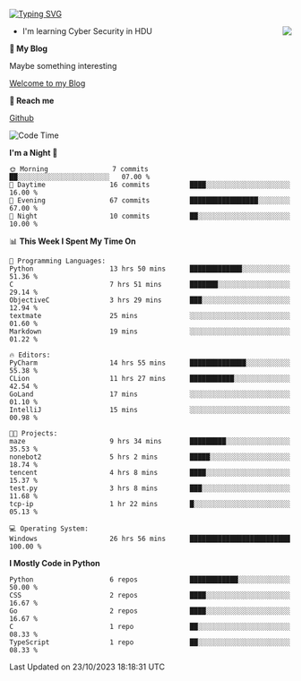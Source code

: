 [![Typing SVG](https://readme-typing-svg.herokuapp.com?font=Fira+Code&pause=1000&random=false&width=450&height=60&lines=Hello+%F0%9F%91%8B%F0%9F%8F%BB;I'm+JBNRZ)](https://git.io/typing-svg)

<a href="#">
  <img align="right" src="https://github-readme-stats.vercel.app/api?username=JBNRZ&show_icons=true&bg_color=15,f2f7fd,E0EAFC" />
</a>

- I'm learning Cyber Security in HDU

 **🌱 My Blog**

Maybe something interesting

[Welcome to my Blog](https://jbnrz.com.cn/)

 **💬 Reach me** 

[Github](https://github.com/JBNRZ)


<!--START_SECTION:waka-->
![Code Time](http://img.shields.io/badge/Code%20Time-39%20hrs%2017%20mins-blue)

**I'm a Night 🦉** 

```text
🌞 Morning                7 commits           ██░░░░░░░░░░░░░░░░░░░░░░░   07.00 % 
🌆 Daytime                16 commits          ████░░░░░░░░░░░░░░░░░░░░░   16.00 % 
🌃 Evening                67 commits          █████████████████░░░░░░░░   67.00 % 
🌙 Night                  10 commits          ██░░░░░░░░░░░░░░░░░░░░░░░   10.00 % 
```


📊 **This Week I Spent My Time On** 

```text
💬 Programming Languages: 
Python                   13 hrs 50 mins      █████████████░░░░░░░░░░░░   51.36 % 
C                        7 hrs 51 mins       ███████░░░░░░░░░░░░░░░░░░   29.14 % 
ObjectiveC               3 hrs 29 mins       ███░░░░░░░░░░░░░░░░░░░░░░   12.94 % 
textmate                 25 mins             ░░░░░░░░░░░░░░░░░░░░░░░░░   01.60 % 
Markdown                 19 mins             ░░░░░░░░░░░░░░░░░░░░░░░░░   01.22 % 

🔥 Editors: 
PyCharm                  14 hrs 55 mins      ██████████████░░░░░░░░░░░   55.38 % 
CLion                    11 hrs 27 mins      ███████████░░░░░░░░░░░░░░   42.54 % 
GoLand                   17 mins             ░░░░░░░░░░░░░░░░░░░░░░░░░   01.10 % 
IntelliJ                 15 mins             ░░░░░░░░░░░░░░░░░░░░░░░░░   00.98 % 

🐱‍💻 Projects: 
maze                     9 hrs 34 mins       █████████░░░░░░░░░░░░░░░░   35.53 % 
nonebot2                 5 hrs 2 mins        █████░░░░░░░░░░░░░░░░░░░░   18.74 % 
tencent                  4 hrs 8 mins        ████░░░░░░░░░░░░░░░░░░░░░   15.37 % 
test.py                  3 hrs 8 mins        ███░░░░░░░░░░░░░░░░░░░░░░   11.68 % 
tcp-ip                   1 hr 22 mins        █░░░░░░░░░░░░░░░░░░░░░░░░   05.13 % 

💻 Operating System: 
Windows                  26 hrs 56 mins      █████████████████████████   100.00 % 
```

**I Mostly Code in Python** 

```text
Python                   6 repos             ████████████░░░░░░░░░░░░░   50.00 % 
CSS                      2 repos             ████░░░░░░░░░░░░░░░░░░░░░   16.67 % 
Go                       2 repos             ████░░░░░░░░░░░░░░░░░░░░░   16.67 % 
C                        1 repo              ██░░░░░░░░░░░░░░░░░░░░░░░   08.33 % 
TypeScript               1 repo              ██░░░░░░░░░░░░░░░░░░░░░░░   08.33 % 
```




 Last Updated on 23/10/2023 18:18:31 UTC
<!--END_SECTION:waka-->
